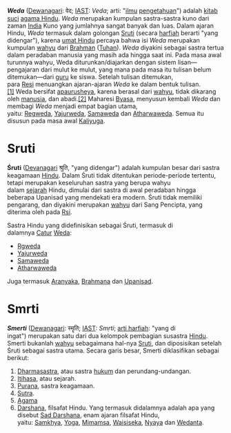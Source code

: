 _**Weda**_ ([Dewanagari](https://id.wikipedia.org/wiki/Aksara_Dewanagari "Aksara Dewanagari"): वेद; [IAST](https://id.wikipedia.org/wiki/IAST "IAST"): _Veda_; arti: "[ilmu](https://id.wikipedia.org/wiki/Ilmu "Ilmu") [pengetahuan](https://id.wikipedia.org/wiki/Pengetahuan "Pengetahuan")") adalah [kitab suci](https://id.wikipedia.org/wiki/Kitab_suci "Kitab suci") [agama Hindu](https://id.wikipedia.org/wiki/Agama_Hindu "Agama Hindu"). _Weda_ merupakan kumpulan sastra-sastra kuno dari zaman [India](https://id.wikipedia.org/wiki/India "India") Kuno yang jumlahnya sangat banyak dan luas. Dalam ajaran Hindu, _Weda_ termasuk dalam golongan [Sruti](https://id.wikipedia.org/wiki/Sruti "Sruti") (secara [harfiah](https://id.wikipedia.org/wiki/Harfiah "Harfiah") berarti "yang didengar"), karena [umat Hindu](https://id.wikipedia.org/wiki/Umat_Hindu "Umat Hindu") percaya bahwa isi _Weda_ merupakan kumpulan [wahyu](https://id.wikipedia.org/wiki/Wahyu "Wahyu") dari [Brahman](https://id.wikipedia.org/wiki/Brahman "Brahman") ([Tuhan](https://id.wikipedia.org/wiki/Tuhan "Tuhan")). _Weda_ diyakini sebagai sastra tertua dalam peradaban manusia yang masih ada hingga saat ini. Pada masa awal turunnya wahyu, Weda diturunkan/diajarkan dengan sistem lisan—pengajaran dari mulut ke mulut, yang mana pada masa itu tulisan belum ditemukan—dari [guru](https://id.wikipedia.org/wiki/Guru "Guru") ke siswa. Setelah tulisan ditemukan, para [Resi](https://id.wikipedia.org/wiki/Resi "Resi") menuangkan ajaran-ajaran _Weda_ ke dalam bentuk tulisan.[[1]](https://id.wikipedia.org/wiki/Weda#cite_note-1) Weda bersifat [apaurusheya](https://id.wikipedia.org/w/index.php?title=Apaurusheya&action=edit&redlink=1 "Apaurusheya (halaman belum tersedia)"), karena berasal dari [wahyu](https://id.wikipedia.org/wiki/Wahyu "Wahyu"), tidak dikarang oleh [manusia](https://id.wikipedia.org/wiki/Manusia "Manusia"), dan abadi.[[2]](https://id.wikipedia.org/wiki/Weda#cite_note-2) Maharesi [Byasa](https://id.wikipedia.org/wiki/Byasa "Byasa"), menyusun kembali _Weda_ dan membagi _Weda_ menjadi empat bagian utama, yaitu: [Regweda](https://id.wikipedia.org/wiki/Regweda "Regweda"), [Yajurweda](https://id.wikipedia.org/wiki/Yajurweda "Yajurweda"), [Samaweda](https://id.wikipedia.org/wiki/Samaweda "Samaweda") dan [Atharwaweda](https://id.wikipedia.org/wiki/Atharwaweda "Atharwaweda"). Semua itu disusun pada masa awal [Kaliyuga](https://id.wikipedia.org/wiki/Kaliyuga "Kaliyuga").

# Sruti
**Śruti** ([Devanagari](https://id.wikipedia.org/wiki/Aksara_Devanagari "Aksara Devanagari") श्रुति, "yang didengar") adalah kumpulan besar dari sastra keagamaan [Hindu](https://id.wikipedia.org/wiki/Hindu "Hindu"). Dalam Śruti tidak ditentukan periode-periode tertentu, tetapi merupakan keseluruhan sastra yang berupa wahyu dalam [sejarah](https://id.wikipedia.org/wiki/Sejarah "Sejarah") Hindu, dimulai dari sastra di awal peradaban hingga beberapa Upanisad yang mendekati era modern. Śruti tidak memiliki pengarang, dan diyakini merupakan [wahyu](https://id.wikipedia.org/wiki/Wahyu "Wahyu") dari Sang Pencipta, yang diterima oleh pada [Rsi](https://id.wikipedia.org/wiki/Rsi "Rsi").

Sastra Hindu yang didefinisikan sebagai Śruti, termasuk di dalamnya [Catur](https://id.wikipedia.org/wiki/Catur "Catur") [Weda](https://id.wikipedia.org/wiki/Weda "Weda"):

- [Rgweda](https://id.wikipedia.org/wiki/Rgweda "Rgweda")
- [Yajurweda](https://id.wikipedia.org/wiki/Yajurweda "Yajurweda")
- [Samaweda](https://id.wikipedia.org/wiki/Samaweda "Samaweda")
- [Atharwaweda](https://id.wikipedia.org/wiki/Atharwaweda "Atharwaweda")

Juga termasuk [Aranyaka](https://id.wikipedia.org/wiki/Aranyaka "Aranyaka"), [Brahmana](https://id.wikipedia.org/w/index.php?title=Sastra_Brahmana&action=edit&redlink=1 "Sastra Brahmana (halaman belum tersedia)") dan [Upanisad](https://id.wikipedia.org/wiki/Upanisad "Upanisad").

# Smrti
_**Smerti**_ ([Dewanagari](https://id.wikipedia.org/wiki/Aksara_Dewanagari "Aksara Dewanagari"): स्मॄति; [IAST](https://id.wikipedia.org/wiki/IAST "IAST"): _Smṛti_; [arti harfiah](https://id.wikipedia.org/wiki/Arti_harfiah "Arti harfiah"): "yang di ingat") merupakan satu dari dua kelompok pembagian susastra [Hindu](https://id.wikipedia.org/wiki/Hindu "Hindu"). Smerti bukanlah [wahyu](https://id.wikipedia.org/wiki/Wahyu "Wahyu") sebagaimana hal-nya [Sruti](https://id.wikipedia.org/wiki/%C5%9Aruti "Śruti"), dan diposisikan setelah Śruti sebagai sastra utama.
Secara garis besar, Smerti diklasifikan sebagai berikut:

1. [Dharmasastra](https://id.wikipedia.org/wiki/Dharmasastra "Dharmasastra"), atau sastra [hukum](https://id.wikipedia.org/wiki/Hukum "Hukum") dan perundang-undangan.
2. [Itihasa](https://id.wikipedia.org/wiki/Itihasa "Itihasa"), atau sejarah.
3. [Purana](https://id.wikipedia.org/wiki/Purana "Purana"), sastra keagamaan.
4. [Sutra](https://id.wikipedia.org/wiki/Sutra_\(sastra\) "Sutra (sastra)").
5. [Agama](https://id.wikipedia.org/w/index.php?title=Agama_\(sastra\)&action=edit&redlink=1 "Agama (sastra) (halaman belum tersedia)")
6. [Darshana](https://id.wikipedia.org/wiki/Sad_Darshana "Sad Darshana"), filsafat Hindu. Yang termasuk didalamnya adalah apa yang disebut [Sad Darshana](https://id.wikipedia.org/wiki/Sad_Darshana "Sad Darshana"), enam ajaran filsafat Hindu, yaitu: [Samkhya](https://id.wikipedia.org/wiki/Samkhya "Samkhya"), [Yoga](https://id.wikipedia.org/wiki/Yoga "Yoga"), [Mimamsa](https://id.wikipedia.org/wiki/Mimamsa "Mimamsa"), [Waisiseka](https://id.wikipedia.org/w/index.php?title=Waisiseka&action=edit&redlink=1 "Waisiseka (halaman belum tersedia)"), [Nyaya](https://id.wikipedia.org/wiki/Nyaya "Nyaya") dan [Wedanta](https://id.wikipedia.org/wiki/Wedanta "Wedanta").